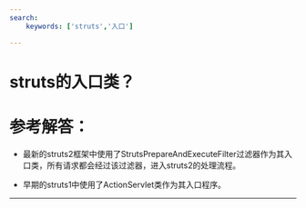 ```yaml
---
search:
    keywords: ['struts','入口']

---
```


# struts的入口类？

# 参考解答：

* 最新的struts2框架中使用了StrutsPrepareAndExecuteFilter过滤器作为其入口类，所有请求都会经过该过滤器，进入struts2的处理流程。

* 早期的struts1中使用了ActionServlet类作为其入口程序。


---
 
 


